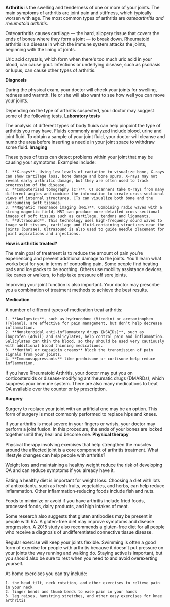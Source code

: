 **Arthritis** is the swelling and tenderness of one or more of your joints. The main symptoms of arthritis are joint pain and stiffness, which typically worsen with age. The most common types of arthritis are _osteoarthritis and rheumatoid arthritis._

Osteoarthritis causes cartilage — the hard, slippery tissue that covers the ends of bones where they form a joint — to break down. Rheumatoid arthritis is a disease in which the immune system attacks the joints, beginning with the lining of joints.

Uric acid crystals, which form when there's too much uric acid in your blood, can cause gout. Infections or underlying disease, such as psoriasis or lupus, can cause other types of arthritis.

**Diagnosis**

During the physical exam, your doctor will check your joints for swelling, redness and warmth. He or she will also want to see how well you can move your joints.

Depending on the type of arthritis suspected, your doctor may suggest some of the following tests.
**Laboratory tests**

The analysis of different types of body fluids can help pinpoint the type of arthritis you may have. Fluids commonly analyzed include blood, urine and joint fluid. To obtain a sample of your joint fluid, your doctor will cleanse and numb the area before inserting a needle in your joint space to withdraw some fluid.
**Imaging**

These types of tests can detect problems within your joint that may be causing your symptoms. Examples include:

    1. **X-rays**. Using low levels of radiation to visualize bone, X-rays can show cartilage loss, bone damage and bone spurs. X-rays may not reveal early arthritic damage, but they are often used to track progression of the disease.
    2. **Computerized tomography (CT)**. CT scanners take X-rays from many different angles and combine the information to create cross-sectional views of internal structures. CTs can visualize both bone and the surrounding soft tissues.
    3. **Magnetic resonance imaging (MRI)**. Combining radio waves with a strong magnetic field, MRI can produce more-detailed cross-sectional images of soft tissues such as cartilage, tendons and ligaments.
    4. **Ultrasound**. This technology uses high-frequency sound waves to image soft tissues, cartilage and fluid-containing structures near the joints (bursae). Ultrasound is also used to guide needle placement for joint aspirations and injections.


 **How is arthritis treated?**

The main goal of treatment is to reduce the amount of pain you’re experiencing and prevent additional damage to the joints. You’ll learn what works best for you in terms of controlling pain. Some people find heating pads and ice packs to be soothing. Others use mobility assistance devices, like canes or walkers, to help take pressure off sore joints.

Improving your joint function is also important. Your doctor may prescribe you a combination of treatment methods to achieve the best results.

**Medication**

A number of different types of medication treat arthritis:

    1. **Analgesics**, such as hydrocodone (Vicodin) or acetaminophen (Tylenol), are effective for pain management, but don’t help decrease inflammation.
    2. **Nonsteroidal anti-inflammatory drugs (NSAIDs)**, such as ibuprofen (Advil) and salicylates, help control pain and inflammation. Salicylates can thin the blood, so they should be used very cautiously with additional blood thinning medications.
    3. **Menthol or capsaicin creams** block the transmission of pain signals from your joints.
    4. **Immunosuppressants** like prednisone or cortisone help reduce inflammation.

If you have Rheumatoid Arthritis, your doctor may put you on corticosteroids or disease-modifying antirheumatic drugs (DMARDs), which suppress your immune system. There are also many medications to treat OA available over the counter or by prescription.

**Surgery**

Surgery to replace your joint with an artificial one may be an option. This form of surgery is most commonly performed to replace hips and knees.

If your arthritis is most severe in your fingers or wrists, your doctor may perform a joint fusion. In this procedure, the ends of your bones are locked together until they heal and become one.
**Physical therapy**

Physical therapy involving exercises that help strengthen the muscles around the affected joint is a core component of arthritis treatment.
What lifestyle changes can help people with arthritis?

Weight loss and maintaining a healthy weight reduce the risk of developing OA and can reduce symptoms if you already have it.

Eating a healthy diet is important for weight loss. Choosing a diet with lots of antioxidants, such as fresh fruits, vegetables, and herbs, can help reduce inflammation. Other inflammation-reducing foods include fish and nuts.

Foods to minimize or avoid if you have arthritis include fried foods, processed foods, dairy products, and high intakes of meat.

Some research also suggests that gluten antibodies may be present in people with RA. A gluten-free diet may improve symptoms and disease progression. A 2015 study also recommends a gluten-free diet for all people who receive a diagnosis of undifferentiated connective tissue disease.

Regular exercise will keep your joints flexible. Swimming is often a good form of exercise for people with arthritis because it doesn’t put pressure on your joints the way running and walking do. Staying active is important, but you should also be sure to rest when you need to and avoid overexerting yourself.

At-home exercises you can try include:

    1. the head tilt, neck rotation, and other exercises to relieve pain in your neck
    2. finger bends and thumb bends to ease pain in your hands
    3. leg raises, hamstring stretches, and other easy exercises for knee arthritis

